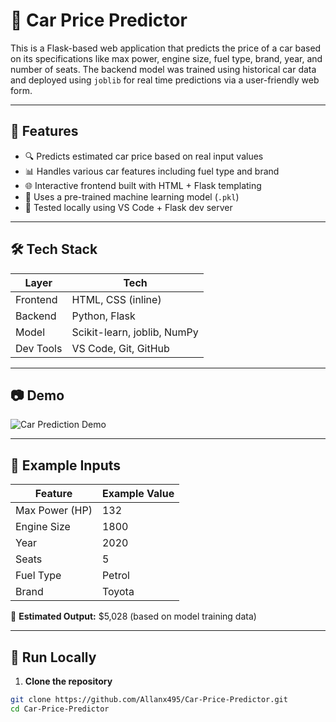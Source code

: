 # 🚗 Car Price Predictor

This is a Flask-based web application that predicts the price of a car based on its specifications like max power, engine size, fuel type, brand, year, and number of seats. The backend model was trained using historical car data and deployed using `joblib` for real time predictions via a user-friendly web form.

---

## 📌 Features

- 🔍 Predicts estimated car price based on real input values
- 📊 Handles various car features including fuel type and brand
- 🌐 Interactive frontend built with HTML + Flask templating
- 💾 Uses a pre-trained machine learning model (`.pkl`)
- 🧪 Tested locally using VS Code + Flask dev server

---

## 🛠️ Tech Stack

| Layer         | Tech                          |
|---------------|-------------------------------|
| Frontend      | HTML, CSS (inline)            |
| Backend       | Python, Flask                 |
| Model         | Scikit-learn, joblib, NumPy   |
| Dev Tools     | VS Code, Git, GitHub          |

---

## 📷 Demo

![Car Prediction Demo](https://media4.giphy.com/media/v1.Y2lkPTc5MGI3NjExaWo3Y24xM3J3eXY4amxoZ2R6OGFmYThraHZ1aWdyM3FxNHExaXd1ZyZlcD12MV9pbnRlcm5hbF9naWZfYnlfaWQmY3Q9cw/kRgu7N2qAkZRvZOt6E/giphy.gif)

---

## 🧪 Example Inputs

| Feature        | Example Value      |
|----------------|--------------------|
| Max Power (HP) | 132                |
| Engine Size    | 1800               |
| Year           | 2020               |
| Seats          | 5                  |
| Fuel Type      | Petrol             |
| Brand          | Toyota             |

🧠 **Estimated Output:** \$5,028 (based on model training data)

---

## 🚀 Run Locally

1. **Clone the repository**

```bash
git clone https://github.com/Allanx495/Car-Price-Predictor.git
cd Car-Price-Predictor
